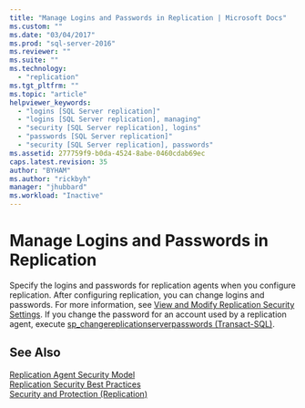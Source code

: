 ```yaml
---
title: "Manage Logins and Passwords in Replication | Microsoft Docs"
ms.custom: ""
ms.date: "03/04/2017"
ms.prod: "sql-server-2016"
ms.reviewer: ""
ms.suite: ""
ms.technology: 
  - "replication"
ms.tgt_pltfrm: ""
ms.topic: "article"
helpviewer_keywords: 
  - "logins [SQL Server replication]"
  - "logins [SQL Server replication], managing"
  - "security [SQL Server replication], logins"
  - "passwords [SQL Server replication]"
  - "security [SQL Server replication], passwords"
ms.assetid: 277759f9-b0da-4524-8abe-0460cdab69ec
caps.latest.revision: 35
author: "BYHAM"
ms.author: "rickbyh"
manager: "jhubbard"
ms.workload: "Inactive"
---
```

# Manage Logins and Passwords in Replication
  Specify the logins and passwords for replication agents when you configure replication. After configuring replication, you can change logins and passwords. For more information, see [View and Modify Replication Security Settings](../../../relational-databases/replication/security/view-and-modify-replication-security-settings.md). If you change the password for an account used by a replication agent, execute [sp_changereplicationserverpasswords &#40;Transact-SQL&#41;](../../../relational-databases/system-stored-procedures/sp-changereplicationserverpasswords-transact-sql.md).  
  
## See Also  
 [Replication Agent Security Model](../../../relational-databases/replication/security/replication-agent-security-model.md)   
 [Replication Security Best Practices](../../../relational-databases/replication/security/replication-security-best-practices.md)   
 [Security and Protection &#40;Replication&#41;](../../../relational-databases/replication/security/security-and-protection-replication.md)  
  
  
